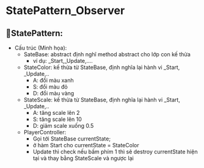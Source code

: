 # StatePattern_Observer
## 🚀StatePattern:
- Cấu trúc (Minh họa):
	- SateBase:  abstract định nghĩ method abstract cho lớp con kế thừa
		- ví dụ: _Start,_Update,....
	- StateColor: kế thừa từ StateBase, định nghĩa lại hành vi _Start, _Update,..
		- A: đổi màu xanh
		- S: đổi màu đỏ
		- D: đổi màu vàng
	- StateScale: kế thừa từ StateBase, định nghĩa lại hành vi _Start, _Update,..
		- A: tăng scale lên 2
		- S: tăng scale lên 10
		- D: giảm scale xuống 0.5
	- PlayerController: 
		- Gọi tới StateBase currentState;
		- ở hàm Start cho currentState = StateColor
		- Update thì check nếu bấm phím 1 thì sẽ destroy currentState hiện tại và thay bằng StateScale và ngược lại